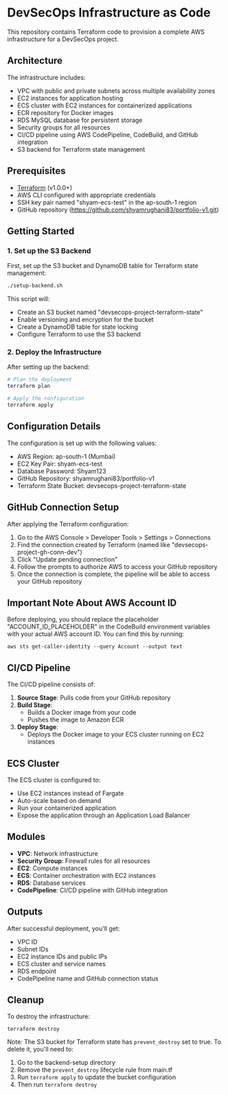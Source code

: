 # DevSecOps Infrastructure as Code

This repository contains Terraform code to provision a complete AWS infrastructure for a DevSecOps project.

## Architecture

The infrastructure includes:

- VPC with public and private subnets across multiple availability zones
- EC2 instances for application hosting
- ECS cluster with EC2 instances for containerized applications
- ECR repository for Docker images
- RDS MySQL database for persistent storage
- Security groups for all resources
- CI/CD pipeline using AWS CodePipeline, CodeBuild, and GitHub integration
- S3 backend for Terraform state management

## Prerequisites

- [Terraform](https://www.terraform.io/downloads.html) (v1.0.0+)
- AWS CLI configured with appropriate credentials
- SSH key pair named "shyam-ecs-test" in the ap-south-1 region
- GitHub repository (https://github.com/shyamrughani83/portfolio-v1.git)

## Getting Started

### 1. Set up the S3 Backend

First, set up the S3 bucket and DynamoDB table for Terraform state management:

```bash
./setup-backend.sh
```

This script will:
- Create an S3 bucket named "devsecops-project-terraform-state"
- Enable versioning and encryption for the bucket
- Create a DynamoDB table for state locking
- Configure Terraform to use the S3 backend

### 2. Deploy the Infrastructure

After setting up the backend:

```bash
# Plan the deployment
terraform plan

# Apply the configuration
terraform apply
```

## Configuration Details

The configuration is set up with the following values:

- AWS Region: ap-south-1 (Mumbai)
- EC2 Key Pair: shyam-ecs-test
- Database Password: Shyam123
- GitHub Repository: shyamrughani83/portfolio-v1
- Terraform State Bucket: devsecops-project-terraform-state

## GitHub Connection Setup

After applying the Terraform configuration:

1. Go to the AWS Console > Developer Tools > Settings > Connections
2. Find the connection created by Terraform (named like "devsecops-project-gh-conn-dev")
3. Click "Update pending connection"
4. Follow the prompts to authorize AWS to access your GitHub repository
5. Once the connection is complete, the pipeline will be able to access your GitHub repository

## Important Note About AWS Account ID

Before deploying, you should replace the placeholder "ACCOUNT_ID_PLACEHOLDER" in the CodeBuild environment variables with your actual AWS account ID. You can find this by running:

```
aws sts get-caller-identity --query Account --output text
```

## CI/CD Pipeline

The CI/CD pipeline consists of:

1. **Source Stage**: Pulls code from your GitHub repository
2. **Build Stage**: 
   - Builds a Docker image from your code
   - Pushes the image to Amazon ECR
3. **Deploy Stage**: 
   - Deploys the Docker image to your ECS cluster running on EC2 instances

## ECS Cluster

The ECS cluster is configured to:
- Use EC2 instances instead of Fargate
- Auto-scale based on demand
- Run your containerized application
- Expose the application through an Application Load Balancer

## Modules

- **VPC**: Network infrastructure
- **Security Group**: Firewall rules for all resources
- **EC2**: Compute instances
- **ECS**: Container orchestration with EC2 instances
- **RDS**: Database services
- **CodePipeline**: CI/CD pipeline with GitHub integration

## Outputs

After successful deployment, you'll get:
- VPC ID
- Subnet IDs
- EC2 instance IDs and public IPs
- ECS cluster and service names
- RDS endpoint
- CodePipeline name and GitHub connection status

## Cleanup

To destroy the infrastructure:

```
terraform destroy
```

Note: The S3 bucket for Terraform state has `prevent_destroy` set to true. To delete it, you'll need to:
1. Go to the backend-setup directory
2. Remove the `prevent_destroy` lifecycle rule from main.tf
3. Run `terraform apply` to update the bucket configuration
4. Then run `terraform destroy`
